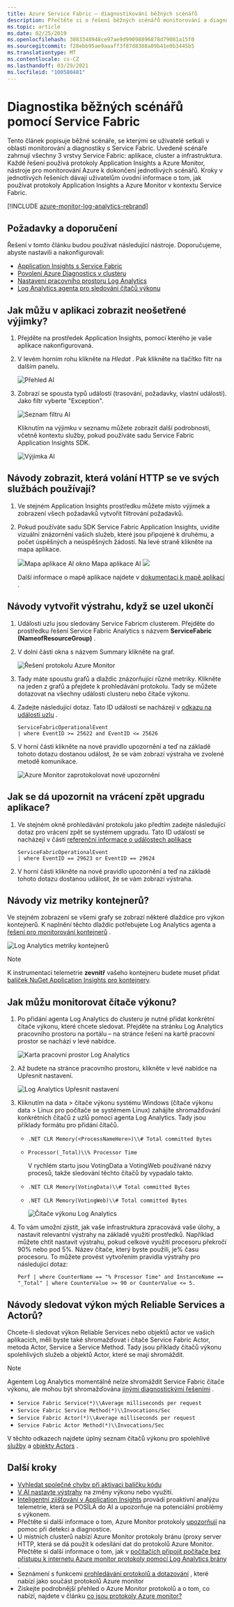 ```yaml
---
title: Azure Service Fabric – diagnostikování běžných scénářů
description: Přečtěte si o řešení běžných scénářů monitorování a diagnostiky v rámci aplikací Azure Service Fabric.
ms.topic: article
ms.date: 02/25/2019
ms.openlocfilehash: 3083348948ce97ae9d99098896878d79081a15f0
ms.sourcegitcommit: f28ebb95ae9aaaff3f87d8388a09b41e0b3445b5
ms.translationtype: MT
ms.contentlocale: cs-CZ
ms.lasthandoff: 03/29/2021
ms.locfileid: "100580481"
---
```

# <a name="diagnose-common-scenarios-with-service-fabric"></a>Diagnostika běžných scénářů pomocí Service Fabric

Tento článek popisuje běžné scénáře, se kterými se uživatelé setkali v oblasti monitorování a diagnostiky s Service Fabric. Uvedené scénáře zahrnují všechny 3 vrstvy Service Fabric: aplikace, cluster a infrastruktura. Každé řešení používá protokoly Application Insights a Azure Monitor, nástroje pro monitorování Azure k dokončení jednotlivých scénářů. Kroky v jednotlivých řešeních dávají uživatelům úvodní informace o tom, jak používat protokoly Application Insights a Azure Monitor v kontextu Service Fabric.

[!INCLUDE [azure-monitor-log-analytics-rebrand](../../includes/azure-monitor-log-analytics-rebrand.md)]

## <a name="prerequisites-and-recommendations"></a>Požadavky a doporučení

Řešení v tomto článku budou používat následující nástroje. Doporučujeme, abyste nastavili a nakonfigurovali:

* [Application Insights s Service Fabric](service-fabric-tutorial-monitoring-aspnet.md)
* [Povolení Azure Diagnostics v clusteru](service-fabric-diagnostics-event-aggregation-wad.md)
* [Nastavení pracovního prostoru Log Analytics](service-fabric-diagnostics-oms-setup.md)
* [Log Analytics agenta pro sledování čítačů výkonu](service-fabric-diagnostics-oms-agent.md)

## <a name="how-can-i-see-unhandled-exceptions-in-my-application"></a>Jak můžu v aplikaci zobrazit neošetřené výjimky?

1. Přejděte na prostředek Application Insights, pomocí kterého je vaše aplikace nakonfigurovaná.
2. V levém horním rohu klikněte na *Hledat* . Pak klikněte na tlačítko filtr na dalším panelu.

    ![Přehled AI](media/service-fabric-diagnostics-common-scenarios/ai-search-filter.png)

3. Zobrazí se spousta typů událostí (trasování, požadavky, vlastní události). Jako filtr vyberte "Exception".

    ![Seznam filtru AI](media/service-fabric-diagnostics-common-scenarios/ai-filter-list.png)

    Kliknutím na výjimku v seznamu můžete zobrazit další podrobnosti, včetně kontextu služby, pokud používáte sadu Service Fabric Application Insights SDK.

    ![Výjimka AI](media/service-fabric-diagnostics-common-scenarios/ai-exception.png)

## <a name="how-do-i-view-which-http-calls-are-used-in-my-services"></a>Návody zobrazit, která volání HTTP se ve svých službách používají?

1. Ve stejném Application Insights prostředku můžete místo výjimek a zobrazení všech požadavků vytvořit filtrování požadavků.
2. Pokud používáte sadu SDK Service Fabric Application Insights, uvidíte vizuální znázornění vašich služeb, které jsou připojené k druhému, a počet úspěšných a neúspěšných žádostí. Na levé straně klikněte na mapa aplikace.

    ![](media/service-fabric-diagnostics-common-scenarios/app-map-blade.png)Mapa aplikace AI okno Mapa aplikace AI ![](media/service-fabric-diagnostics-common-scenarios/app-map-new.png)

    Další informace o mapě aplikace najdete v [dokumentaci k mapě aplikací](../azure-monitor/app/app-map.md) .

## <a name="how-do-i-create-an-alert-when-a-node-goes-down"></a>Návody vytvořit výstrahu, když se uzel ukončí

1. Události uzlu jsou sledovány Service Fabricm clusterem. Přejděte do prostředku řešení Service Fabric Analytics s názvem **ServiceFabric (NameofResourceGroup)** .
2. V dolní části okna s názvem Summary klikněte na graf.

    ![Řešení protokolu Azure Monitor](media/service-fabric-diagnostics-common-scenarios/oms-solution-azure-portal.png)

3. Tady máte spoustu grafů a dlaždic znázorňující různé metriky. Klikněte na jeden z grafů a přejdete k prohledávání protokolu. Tady se můžete dotazovat na všechny události clusteru nebo čítače výkonu.
4. Zadejte následující dotaz. Tato ID událostí se nacházejí v [odkazu na události uzlu](service-fabric-diagnostics-event-generation-operational.md#application-events) .

    ```kusto
    ServiceFabricOperationalEvent
    | where EventID >= 25622 and EventID <= 25626
    ```

5. V horní části klikněte na nové pravidlo upozornění a teď na základě tohoto dotazu dostanou událost, že se vám zobrazí výstraha ve zvolené metodě komunikace.

    ![Azure Monitor zaprotokolovat nové upozornění](media/service-fabric-diagnostics-common-scenarios/oms-create-alert.png)

## <a name="how-can-i-be-alerted-of-application-upgrade-rollbacks"></a>Jak se dá upozornit na vrácení zpět upgradu aplikace?

1. Ve stejném okně prohledávání protokolu jako předtím zadejte následující dotaz pro vrácení zpět se systémem upgradu. Tato ID událostí se nacházejí v části [referenční informace o událostech aplikace](service-fabric-diagnostics-event-generation-operational.md#application-events)

    ```kusto
    ServiceFabricOperationalEvent
    | where EventID == 29623 or EventID == 29624
    ```

2. V horní části klikněte na nové pravidlo upozornění a teď na základě tohoto dotazu dostanou událost, že se vám zobrazí výstraha.

## <a name="how-do-i-see-container-metrics"></a>Návody viz metriky kontejnerů?

Ve stejném zobrazení se všemi grafy se zobrazí některé dlaždice pro výkon kontejnerů. K naplnění těchto dlaždic potřebujete Log Analytics agenta a [řešení pro monitorování kontejnerů](service-fabric-diagnostics-oms-containers.md) .

![Log Analytics metriky kontejnerů](media/service-fabric-diagnostics-common-scenarios/containermetrics.png)

>[!NOTE]
>K instrumentaci telemetrie **zevnitř** vašeho kontejneru budete muset přidat [balíček NuGet Application Insights pro kontejnery](https://github.com/Microsoft/ApplicationInsights-servicefabric#microsoftapplicationinsightsservicefabric--for-service-fabric-lift-and-shift-scenarios).

## <a name="how-can-i-monitor-performance-counters"></a>Jak můžu monitorovat čítače výkonu?

1. Po přidání agenta Log Analytics do clusteru je nutné přidat konkrétní čítače výkonu, které chcete sledovat. Přejděte na stránku Log Analytics pracovního prostoru na portálu – na stránce řešení na kartě pracovní prostor se nachází v levé nabídce.

    ![Karta pracovní prostor Log Analytics](media/service-fabric-diagnostics-common-scenarios/workspacetab.png)

2. Až budete na stránce pracovního prostoru, klikněte v levé nabídce na Upřesnit nastavení.

    ![Log Analytics Upřesnit nastavení](media/service-fabric-diagnostics-common-scenarios/advancedsettingsoms.png)

3. Kliknutím na data > čítače výkonu systému Windows (čítače výkonu data > Linux pro počítače se systémem Linux) zahájíte shromažďování konkrétních čítačů z uzlů pomocí agenta Log Analytics. Tady jsou příklady formátu pro přidání čítačů.

   * `.NET CLR Memory(<ProcessNameHere>)\\# Total committed Bytes`
   * `Processor(_Total)\\% Processor Time`

     V rychlém startu jsou VotingData a VotingWeb používané názvy procesů, takže sledování těchto čítačů by vypadalo takto.

   * `.NET CLR Memory(VotingData)\\# Total committed Bytes`
   * `.NET CLR Memory(VotingWeb)\\# Total committed Bytes`

     ![Čítače výkonu Log Analytics](media/service-fabric-diagnostics-common-scenarios/omsperfcounters.png)

4. To vám umožní zjistit, jak vaše infrastruktura zpracovává vaše úlohy, a nastavit relevantní výstrahy na základě využití prostředků. Například můžete chtít nastavit výstrahu, pokud celkové využití procesoru překročí 90% nebo pod 5%. Název čítače, který byste použili, je% času procesoru. To můžete provést vytvořením pravidla výstrahy pro následující dotaz:

    ```kusto
    Perf | where CounterName == "% Processor Time" and InstanceName == "_Total" | where CounterValue >= 90 or CounterValue <= 5.
    ```

## <a name="how-do-i-track-performance-of-my-reliable-services-and-actors"></a>Návody sledovat výkon mých Reliable Services a Actorů?

Chcete-li sledovat výkon Reliable Services nebo objektů actor ve vašich aplikacích, měli byste také shromažďovat i čítače Service Fabric Actor, metoda Actor, Service a Service Method. Tady jsou příklady čítačů výkonu spolehlivých služeb a objektů Actor, které se mají shromáždit.

>[!NOTE]
>Agentem Log Analytics momentálně nelze shromáždit Service Fabric čítače výkonu, ale mohou být shromažďována [jinými diagnostickými řešeními](service-fabric-diagnostics-partners.md) .

* `Service Fabric Service(*)\\Average milliseconds per request`
* `Service Fabric Service Method(*)\\Invocations/Sec`
* `Service Fabric Actor(*)\\Average milliseconds per request`
* `Service Fabric Actor Method(*)\\Invocations/Sec`

V těchto odkazech najdete úplný seznam čítačů výkonu pro spolehlivé [služby](service-fabric-reliable-serviceremoting-diagnostics.md) a [objekty Actors](service-fabric-reliable-actors-diagnostics.md) .

## <a name="next-steps"></a>Další kroky

* [Vyhledat společné chyby při aktivaci balíčku kódu](./service-fabric-diagnostics-code-package-errors.md)
* [V AI nastavte výstrahy](../azure-monitor/alerts/alerts-log.md) na změny výkonu nebo využití.
* [Inteligentní zjišťování v Application Insights](../azure-monitor/app/proactive-diagnostics.md) provádí proaktivní analýzu telemetrie, která se POSÍLÁ do AI a upozorňuje na potenciální problémy s výkonem.
* Přečtěte si další informace o tom, Azure Monitor protokoly [upozorňují](../azure-monitor/alerts/alerts-overview.md) na pomoc při detekci a diagnostice.
* U místních clusterů nabízí Azure Monitor protokoly bránu (proxy server HTTP, která se dá použít k odesílání dat do protokolů Azure Monitor. Přečtěte si další informace o tom, jak v [počítačích připojit počítače bez přístupu k internetu Azure monitor protokoly pomocí Log Analytics brány](../azure-monitor/agents/gateway.md) .
* Seznámení s funkcemi [prohledávání protokolů a dotazování](../azure-monitor/logs/log-query-overview.md) , které nabízí jako součást protokolů Azure monitor
* Získejte podrobnější přehled o Azure Monitor protokolů a o tom, co nabízí, najdete v článku [co jsou protokoly Azure monitor?](../azure-monitor/overview.md)
